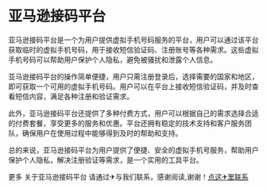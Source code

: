 # 亚马逊接码平台

亚马逊接码平台是一个为用户提供虚拟手机号码服务的平台，用户可以通过该平台获取临时的虚拟手机号码，用于接收短信验证码、注册账号等各种需求。这些虚拟手机号码可以帮助用户保护个人隐私，避免被骚扰和泄露个人信息。

亚马逊接码平台的操作简单便捷，用户只需注册登录后，选择需要的国家和地区，即可获取一个可用的虚拟手机号码。用户可以在平台上接收短信验证码，并及时查看短信内容，满足各种注册和验证需求。

此外，亚马逊接码平台还提供了多种付费方式，用户可以根据自己的需求选择合适的付费套餐，享受更多的服务和优惠。平台还拥有稳定的技术支持和客户服务团队，确保用户在使用过程中能够得到及时的帮助和支持。

总的来说，亚马逊接码平台为用户提供了便捷、安全的虚拟手机号服务，帮助用户保护个人隐私，解决注册验证等需求，是一个实用的工具平台。

更多 关于亚马逊接码平台 请通过✈与我们联系，感谢阅读,谢谢！[点这✈里联系](https://add.k02.cc)